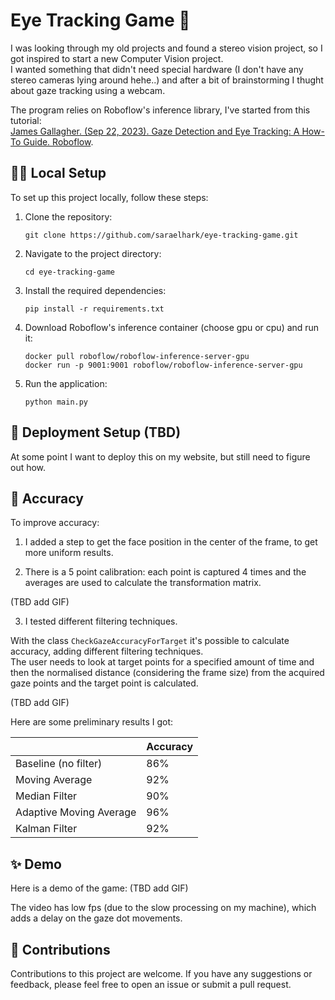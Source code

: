 # Eye Tracking Game 👀


I was looking through my old projects and found a stereo vision project, so I got inspired to start a new Computer Vision project.  
I wanted something that didn't need special hardware (I don't have any stereo cameras lying around hehe..) and after a bit of brainstorming I thught about gaze tracking using a webcam.

The program relies on Roboflow's inference library, I've started from this tutorial:  
[James Gallagher. (Sep 22, 2023). Gaze Detection and Eye Tracking: A How-To Guide. Roboflow](https://blog.roboflow.com/gaze-direction-position/).


## 👩‍💻 Local Setup

To set up this project locally, follow these steps:

1. Clone the repository:
    ```
    git clone https://github.com/saraelhark/eye-tracking-game.git
    ```

2. Navigate to the project directory:
    ```
    cd eye-tracking-game
    ```

3. Install the required dependencies:
    ```
    pip install -r requirements.txt
    ```

4. Download Roboflow's inference container (choose gpu or cpu) and run it:
    ```
    docker pull roboflow/roboflow-inference-server-gpu
    docker run -p 9001:9001 roboflow/roboflow-inference-server-gpu
    ```

5. Run the application:
    ```
    python main.py
    ```


## 🎢 Deployment Setup (TBD)

At some point I want to deploy this on my website, but still need to figure out how.


## 🎯 Accuracy

To improve accuracy:  
1. I added a step to get the face position in the center of the frame, to get more uniform results.

2. There is a 5 point calibration: each point is captured 4 times and the averages are used to calculate the transformation matrix.

(TBD add GIF)

3. I tested different filtering techniques.  

With the class `CheckGazeAccuracyForTarget` it's possible to calculate accuracy, adding different filtering techniques.  
The user needs to look at target points for a specified amount of time and then the normalised distance (considering the frame size) from the acquired gaze points and the target point is calculated.  

(TBD add GIF)

Here are some preliminary results I got:

|          | Accuracy |
|----------|----------|
| Baseline (no filter) |   86%    |
| Moving Average |   92%    |
| Median Filter |   90%    |
| Adaptive Moving Average |   96%    |
| Kalman Filter |   92%    |


## ✨ Demo

Here is a demo of the game:
(TBD add GIF)

The video has low fps (due to the slow processing on my machine), which adds a delay on the gaze dot movements.


## 🤝 Contributions
Contributions to this project are welcome. If you have any suggestions or feedback, please feel free to open an issue or submit a pull request.
